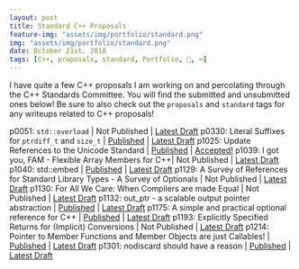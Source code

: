 ```yaml
---
layout: post
title: Standard C++ Proposals
feature-img: "assets/img/portfolio/standard.png"
img: "assets/img/portfolio/standard.png"
date: October 21st, 2018
tags: [C++, proposals, standard, Portfolio, 🚌, ⌨️]
---
```


I have quite a few C++ proposals I am working on and percolating through the C++ Standards Committee. You will find the submitted and unsubmitted ones below! Be sure to also check out the `proposals` and `standard` tags for any writeups related to C++ proposals!

p0051: `std::overload` | Not Published | [Latest Draft](/vendor/future_cxx/papers/d0051.html)
p0330: Literal Suffixes for `ptrdiff_t` and `size_t` | [Published](https://wg21.link/p0330) | [Latest Draft](/vendor/future_cxx/papers/d0330.html)
p1025: Update References to the Unicode Standard | [Published](https://wg21.link/p1025) | [Accepted!](https://wg21.link/p1025)
p1039: I got you, FAM - Flexible Array Members for C++| Not Published | [Latest Draft](/vendor/future_cxx/papers/d1039.html)
p1040: std::embed | [Published](https://wg21.link/p1040) | [Latest Draft](/vendor/future_cxx/papers/d1040.html)
p1129: A Survey of References for Standard Library Types - A Survey of Optionals | Not Published | [Latest Draft](/vendor/future_cxx/papers/d1129.html)
p1130: For All We Care: When Compilers are made Equal | Not Published | [Latest Draft](/vendor/future_cxx/papers/d1130.html)
p1132: out_ptr - a scalable output pointer abstraction | [Published](https://wg21.link/p1132) | [Latest Draft](/vendor/future_cxx/papers/d1132.html)
p1175: A simple and practical optional reference for C++ | [Published](https://wg21.link/p1175) | [Latest Draft](/vendor/future_cxx/papers/d1175.html)
p1193: Explicitly Specified Returns for (Implicit) Conversions | Not Published | [Latest Draft](/vendor/future_cxx/papers/d1193.html)
p1214: Pointer to Member Functions and Member Objects are just Callables! | [Published](https://wg21.link/p1214) | [Latest Draft](/vendor/future_cxx/papers/d1214.html)
p1301: nodiscard should have a reason | [Published](https://wg21.link/p1301) | [Latest Draft](/vendor/future_cxx/papers/d1301.html)
